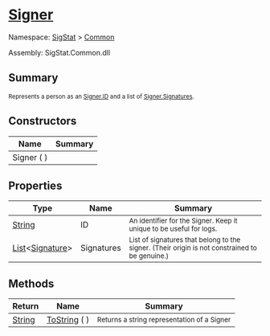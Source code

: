 # [Signer](./Signer.md)

Namespace: [SigStat]() > [Common](./README.md)

Assembly: SigStat.Common.dll

## Summary
<sub>Represents a person as an [Signer.ID](https://github.com/hargitomi97/sigstat/blob/master/docs/md/SigStat/Common/Signer.md) and a list of [Signer.Signatures](https://github.com/hargitomi97/sigstat/blob/master/docs/md/SigStat/Common/Signer.md).</sub>

## Constructors

| Name | Summary | 
| --- | --- | 
| Signer (  ) |  | 


## Properties

| Type | Name | Summary | 
| --- | --- | --- | 
| [String](https://docs.microsoft.com/en-us/dotnet/api/System.String) | ID | <sub>An identifier for the Signer. Keep it unique to be useful for logs.</sub> | 
| [List](https://docs.microsoft.com/en-us/dotnet/api/System.Collections.Generic.List-1)\<[Signature](./Signature.md)> | Signatures | <sub>List of signatures that belong to the signer.  (Their origin is not constrained to be genuine.)</sub> | 


## Methods

| Return | Name | Summary | 
| --- | --- | --- | 
| [String](https://docs.microsoft.com/en-us/dotnet/api/System.String) | [ToString](./Methods/Signer-100663452.md) (  ) | <sub>Returns a string representation of a Signer</sub> | 


